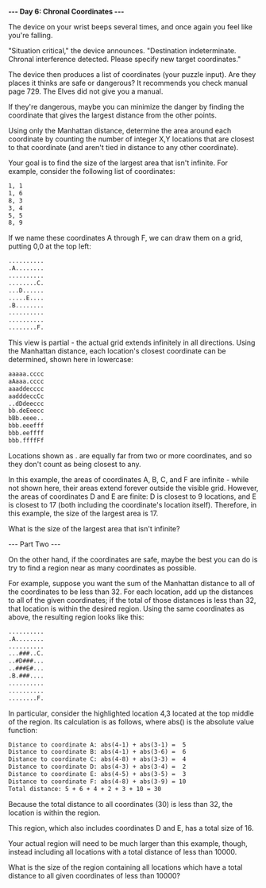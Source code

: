 __--- Day 6: Chronal Coordinates ---__  
  
The device on your wrist beeps several times, and once again you feel like you're falling.  
  
"Situation critical," the device announces. "Destination indeterminate. Chronal interference detected. Please specify new target coordinates."  
  
The device then produces a list of coordinates (your puzzle input). Are they places it thinks are safe or dangerous? It recommends you check manual page 729. The Elves did not give you a manual.  
  
If they're dangerous, maybe you can minimize the danger by finding the coordinate that gives the largest distance from the other points.  
  
Using only the Manhattan distance, determine the area around each coordinate by counting the number of integer X,Y locations that are closest to that coordinate (and aren't tied in distance to any other coordinate).  
  
Your goal is to find the size of the largest area that isn't infinite. For example, consider the following list of coordinates:  
  
```html
1, 1  
1, 6  
8, 3  
3, 4  
5, 5  
8, 9  
```  
  
If we name these coordinates A through F, we can draw them on a grid, putting 0,0 at the top left:  
  
```html
..........  
.A........  
..........  
........C.  
...D......  
.....E....  
.B........  
..........  
..........  
........F.  
```  
  
This view is partial - the actual grid extends infinitely in all directions. Using the Manhattan distance, each location's closest coordinate can be determined, shown here in lowercase:  
  
```html
aaaaa.cccc  
aAaaa.cccc  
aaaddecccc  
aadddeccCc  
..dDdeeccc  
bb.deEeecc  
bBb.eeee..  
bbb.eeefff  
bbb.eeffff  
bbb.ffffFf  
```  
  
Locations shown as . are equally far from two or more coordinates, and so they don't count as being closest to any.  
  
In this example, the areas of coordinates A, B, C, and F are infinite - while not shown here, their areas extend forever outside the visible grid. However, the areas of coordinates D and E are finite: D is closest to 9 locations, and E is closest to 17 (both including the coordinate's location itself). Therefore, in this example, the size of the largest area is 17.  
  
What is the size of the largest area that isn't infinite?  
  
  
--- Part Two ---  
  
On the other hand, if the coordinates are safe, maybe the best you can do is try to find a region near as many coordinates as possible.  
  
For example, suppose you want the sum of the Manhattan distance to all of the coordinates to be less than 32. For each location, add up the distances to all of the given coordinates; if the total of those distances is less than 32, that location is within the desired region. Using the same coordinates as above, the resulting region looks like this:  
  
```html
..........  
.A........  
..........  
...###..C.  
..#D###...  
..###E#...  
.B.###....  
..........  
..........  
........F.  
```  
  
In particular, consider the highlighted location 4,3 located at the top middle of the region. Its calculation is as follows, where abs() is the absolute value function:  
  
```html
Distance to coordinate A: abs(4-1) + abs(3-1) =  5  
Distance to coordinate B: abs(4-1) + abs(3-6) =  6  
Distance to coordinate C: abs(4-8) + abs(3-3) =  4  
Distance to coordinate D: abs(4-3) + abs(3-4) =  2  
Distance to coordinate E: abs(4-5) + abs(3-5) =  3  
Distance to coordinate F: abs(4-8) + abs(3-9) = 10  
Total distance: 5 + 6 + 4 + 2 + 3 + 10 = 30  
```  
  
Because the total distance to all coordinates (30) is less than 32, the location is within the region.  
  
This region, which also includes coordinates D and E, has a total size of 16.  
  
Your actual region will need to be much larger than this example, though, instead including all locations with a total distance of less than 10000.  
  
What is the size of the region containing all locations which have a total distance to all given coordinates of less than 10000?
